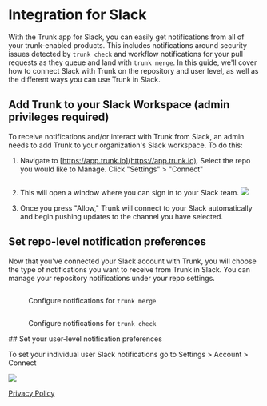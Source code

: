 # Integration for Slack

With the Trunk app for Slack, you can easily get notifications from all of your trunk-enabled products. This includes notifications around security issues detected by `trunk check` and workflow notifications for your pull requests as they queue and land with `trunk merge`. In this guide, we'll cover how to connect Slack with Trunk on the repository and user level, as well as the different ways you can use Trunk in Slack.

## Add Trunk to your Slack Workspace (admin privileges required)

To receive notifications and/or interact with Trunk from Slack, an admin needs to add Trunk to your organization's Slack workspace. To do this:

1. Navigate to [https://app.trunk.io](https://app.trunk.io). Select the repo you would like to Manage. Click "Settings" > "Connect" <figure><img src="https://files.readme.io/14d4355-image.png" alt=""></figure>

2. This will open a window where you can sign in to your Slack team. ![ ](https://682515401-files.gitbook.io/~/files/v0/b/gitbook-x-prod.appspot.com/o/spaces%2F61Ep9MrYBkJa0Yq3zS1s%2Fuploads%2Fgit-blob-707bb1be7467af36b946d612cc9a006ef6c9fe92%2FPermissinoPage.png?alt=media)

3. Once you press "Allow," Trunk will connect to your Slack automatically and begin pushing updates to the channel you have selected.

## Set repo-level notification preferences

Now that you've connected your Slack account with Trunk, you will choose the type of notifications you want to receive from Trunk in Slack. You can manage your repository notifications under your repo settings.

<figure><img src="https://682515401-files.gitbook.io/~/files/v0/b/gitbook-x-prod.appspot.com/o/spaces%2F61Ep9MrYBkJa0Yq3zS1s%2Fuploads%2Fgit-blob-4854ce3bdfd1333322d1d7f02e08e6b0fd0a2bd7%2FMergeOptions.png?alt=media" alt=""><figcaption><p>Configure notifications for <code>trunk merge</code></p></figcaption></figure>
<figure><img src="https://682515401-files.gitbook.io/~/files/v0/b/gitbook-x-prod.appspot.com/o/spaces%2F61Ep9MrYBkJa0Yq3zS1s%2Fuploads%2Fgit-blob-a8303b41607a3dbc4e728fe99163800a2b87800e%2FCheckOptions.png?alt=media" alt=""><figcaption><p>Configure notifications for <code>trunk check</code></p></figcaption></figure>
## Set your user-level notification preferences

To set your individual user Slack notifications go to Settings > Account > Connect

![ ](https://files.readme.io/3491658-SCR-20230605-efb-2.png)

[Privacy Policy](https://trunk.io/privacy)
